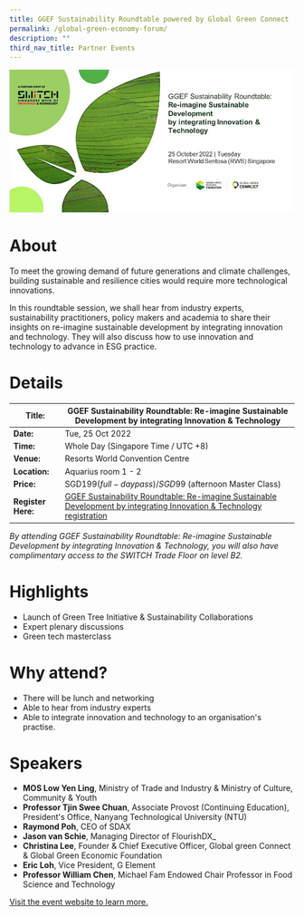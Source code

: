```yaml
---
title: GGEF Sustainability Roundtable powered by Global Green Connect
permalink: /global-green-economy-forum/
description: ""
third_nav_title: Partner Events
---
```

![GGEF SWITCH 2022](/images/GGEF.jpg)
# About
To meet the growing demand of future generations and climate challenges, building sustainable and resilience cities would require more technological innovations. 

In this roundtable session, we shall hear from industry experts, sustainability practitioners, policy makers and academia to share their insights on re-imagine sustainable development by integrating innovation and technology. They will also discuss how to use innovation and technology to advance in ESG practice.

# Details

| **Title:** | **GGEF Sustainability Roundtable: Re-imagine Sustainable Development by integrating Innovation & Technology** |
| -------- | -------- |
|**Date:** | Tue, 25 Oct 2022 |
| **Time:** | Whole Day (Singapore Time / UTC +8) |
|**Venue:** | Resorts World Convention Centre |
|**Location:** | Aquarius room 1 - 2 |
|**Price:** | SGD$199 (full-day pass) / SGD$99 (afternoon Master Class) |
|**Register Here:** | [GGEF Sustainability Roundtable: Re-imagine Sustainable Development by integrating Innovation & Technology registration](https://ggefsustainabilityroundtable.eventbrite.sg )

*By attending GGEF Sustainability Roundtable: Re-imagine Sustainable Development by integrating Innovation & Technology, you will also have complimentary access to the SWITCH Trade Floor on level B2.*

# Highlights
*   Launch of Green Tree Initiative & Sustainability Collaborations 
*   Expert plenary discussions
*   Green tech masterclass 


# Why attend?
* There will be lunch and networking 
* Able to hear from industry experts 
* Able to integrate innovation and technology to an organisation's practise.

# Speakers
*   **MOS Low Yen Ling**, Ministry of Trade and Industry & Ministry of Culture, Community & Youth
*   **Professor Tjin Swee Chuan**, Associate Provost (Continuing Education), President's Office, Nanyang Technological University (NTU)
*   **Raymond Poh**, CEO of SDAX
*   **Jason van Schie**, Managing Director of FlourishDX_
* **Christina Lee**, Founder & Chief Executive Officer, Global green Connect & Global Green Economic Foundation
* **Eric Loh**, Vice President, G Element
* **Professor William Chen**, Michael Fam Endowed Chair Professor in Food Science and Technology

[Visit the event website to learn more.](www.ggef.com/roundtable )